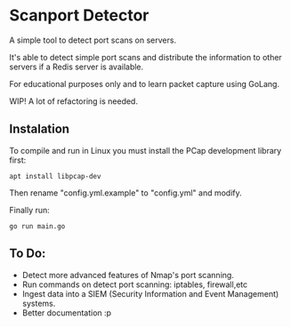 # Scanport Detector

A simple tool to detect port scans on servers. 

It's able to detect simple port scans and distribute the information to other servers if a Redis server is available.

For educational purposes only and to learn packet capture using GoLang.

WIP! A lot of refactoring is needed.

## Instalation

To compile and run in Linux you must install the PCap development library first:
```
apt install libpcap-dev
```
Then rename "config.yml.example" to "config.yml" and modify.

Finally run:

```
go run main.go
```


## To Do:
- Detect more advanced features of Nmap's port scanning.
- Run commands on detect port scanning: iptables, firewall,etc
- Ingest data into a SIEM (Security Information and Event Management) systems.
- Better documentation :p
